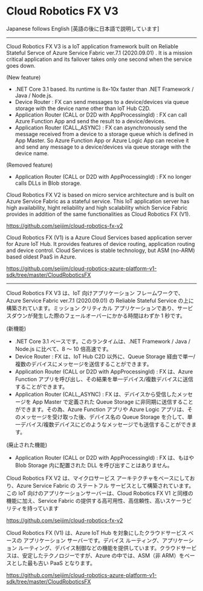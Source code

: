 # Cloud Robotics FX V3
Japanese follows English [英語の後に日本語で説明しています]

---------------------------

Cloud Robotics FX V3 is a IoT application framework built on Reliable Stateful Servce of Azure Service Fabric ver.7.1 (2020.09.01) . It is a mission critical application and its failover takes only one second when the service goes down.

(New feature)
- .NET Core 3.1 based. Its runtime is 8x-10x faster than .NET Framework / Java / Node.js.
- Device Router : FX can send messages to a device/devices via queue storage with the device name other than IoT Hub C2D.
- Application Router (CALL or D2D with AppProcessingId) : FX can call Azure Function App and send the result to a device/devices.
- Application Router (CALL_ASYNC) : FX can asynchronously send the message received from a device to a storage queue which is defined in App Master. So Azure Function App or Azure Logic App can receive it and send any message to a device/devices via queue storage with the device name.

(Removed feature)
- Application Router (CALL or D2D with AppProcessingId) : FX no longer calls DLLs in Blob storage.


Cloud Robotics FX V2 is based on micro service architecture and is built on Azure Service Fabric as a stateful service.
This IoT application server has high availability, hight reliability and high scalability which Service Fabric provides in addition of the same functionalities as Cloud Robotics FX (V1).

https://github.com/seijim/cloud-robotics-fx-v2


Cloud Robotics FX (V1) is a Azure Cloud Services based application server for Azure IoT Hub. It provides features of device routing, application routing and device control. Cloud Services is stable technology, but ASM (no-ARM) based oldest PaaS in Azure.

https://github.com/seijim/cloud-robotics-azure-platform-v1-sdk/tree/master/CloudRoboticsFX


---------------------------

Cloud Robotics FX V3 は、IoT 向けアプリケーション フレームワークで、Azure Service Fabric ver.7.1 (2020.09.01) の Reliable Stateful Service の上に構築されています。ミッション クリティカル アプリケーションであり、サービスダウンが発生した際のフェールオーバーにかかる時間はわずか 1 秒です。

(新機能)
- .NET Core 3.1 ベースです。このランタイムは、.NET Framework / Java / Node.js に比べて、8 ～ 10 倍高速です。
- Device Router : FX は、IoT Hub C2D 以外に、Queue Storage 経由で単一/複数のデバイスにメッセージを送信することができます。
- Application Router (CALL or D2D with AppProcessingId) : FX は、Azure Function アプリを呼び出し、その結果を単一デバイス/複数デバイスに送信することができます。
- Application Router (CALL_ASYNC) : FX は、デバイスから受信したメッセージを App Master で定義された Queue Storage に非同期に送信することができます。その為、Azure Function アプリや Azure Logic アプリは、そのメッセージを受け取った後、デバイス名の Queue Storage を介して、単一デバイス/複数デバイスにどのようなメッセージでも送信することができます。

(廃止された機能)
- Application Router (CALL or D2D with AppProcessingId) : FX は、もはや Blob Storage 内に配置された DLL を呼び出すことはありません。


Cloud Robotics FX V2 は、マイクロサービス アーキテクチャをベースにしており、Azure Service Fabric の ステートフル サービスとして構築されています。この IoT 向けのアプリケーションサーバーは、Cloud Robotics FX V1 と同様の機能に加え、Service Fabric の提供する高可用性、高信頼性、高いスケーラビリティを持っています

https://github.com/seijim/cloud-robotics-fx-v2


Cloud Robotics FX (V1) は、Azure IoT Hub を対象にしたクラウドサービス ベースの アプリケーション サーバーです。デバイス ルーティング、アプリケーション ルーティング、デバイス制御などの機能を提供しています。クラウドサービスは、安定したテクノロジーですが、Azure の中では、ASM（非 ARM）をベースとした最も古い PaaS となります。

https://github.com/seijim/cloud-robotics-azure-platform-v1-sdk/tree/master/CloudRoboticsFX
